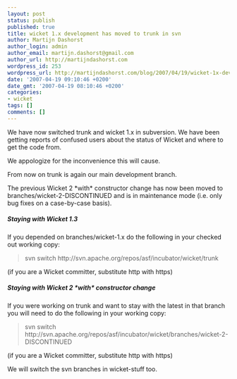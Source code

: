 ```yaml
---
layout: post
status: publish
published: true
title: wicket 1.x development has moved to trunk in svn
author: Martijn Dashorst
author_login: admin
author_email: martijn.dashorst@gmail.com
author_url: http://martijndashorst.com
wordpress_id: 253
wordpress_url: http://martijndashorst.com/blog/2007/04/19/wicket-1x-development-has-moved-to-trunk-in-svn/
date: '2007-04-19 09:10:46 +0200'
date_gmt: '2007-04-19 08:10:46 +0200'
categories:
- wicket
tags: []
comments: []
---
```

<p>We have now switched trunk and wicket 1.x in subversion. We have been getting reports of confused users about the status of Wicket and where to get the code from. </p>
<p>We appologize for the inconvenience this will cause.</p>
<p>From now on trunk is again our main development branch.</p>
<p>The previous Wicket 2 *with* constructor change has now been moved to branches/wicket-2-DISCONTINUED and is in maintenance mode (i.e. only bug fixes on a case-by-case basis).</p>
<h5>Staying with Wicket 1.3</h5>
<p>If you depended on branches/wicket-1.x do the following in your checked out working copy:</p>
<blockquote><p>svn switch http://svn.apache.org/repos/asf/incubator/wicket/trunk</p></blockquote>
<p>(if you are a Wicket committer, substitute http with https)</p>
<h5>Staying with Wicket 2 *with* constructor change</h5>
<p>If you were working on trunk and want to stay with the latest in that branch you will need to do the following in your working copy:</p>
<blockquote><p>svn switch http://svn.apache.org/repos/asf/incubator/wicket/branches/wicket-2-DISCONTINUED</p></blockquote>
<p>(if you are a Wicket committer, substitute http with https)</p>
<p>We will switch the svn branches in wicket-stuff too.</p>
